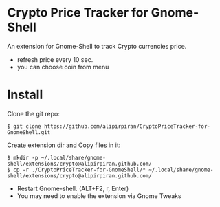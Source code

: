 # Crypto Price Tracker for Gnome-Shell
An extension for Gnome-Shell to track Crypto currencies price.

* refresh price every 10 sec.
* you can choose coin from menu

# Install

 Clone the git repo:

    $ git clone https://github.com/alipirpiran/CryptoPriceTracker-for-GnomeShell.git


 Create extension dir and Copy files in it:

    $ mkdir -p ~/.local/share/gnome-shell/extensions/crypto@alipirpiran.github.com/
    $ cp -r ./CryptoPriceTracker-for-GnomeShell/* ~/.local/share/gnome-shell/extensions/crypto@alipirpiran.github.com/
 
* Restart Gnome-shell. (ALT+F2, r, Enter)
* You may need to enable the extension via Gnome Tweaks
